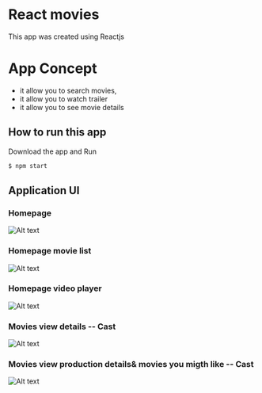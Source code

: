  # React movies
This app was created using Reactjs


 # App Concept
<ul>
 <li>it allow you to search movies,</li>
 <li>it allow you to watch trailer</li>
  <li>it allow you to see movie details</li>
</ul>

## How to run this app

Download the app and Run
```bash
$ npm start
```
 
 ## Application UI

### Homepage
![Alt text](src/assets/homepage.png "Home" )

### Homepage movie list
![Alt text](src/assets/homepage3.png "Home" )


### Homepage video player
![Alt text](src/assets/homepage2.png "Home" )

### Movies view details -- Cast
![Alt text](src/assets/homepag4.png "Home" )

### Movies view production details& movies you migth like -- Cast
![Alt text](src/assets/homepag4.png "Home" )

 
